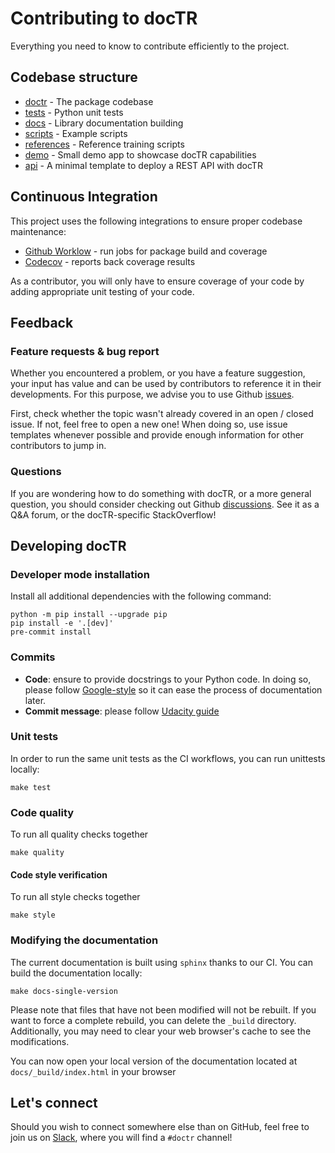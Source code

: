 # Contributing to docTR

Everything you need to know to contribute efficiently to the project.

## Codebase structure

- [doctr](https://github.com/mindee/doctr/blob/main/doctr) - The package codebase
- [tests](https://github.com/mindee/doctr/blob/main/tests) - Python unit tests
- [docs](https://github.com/mindee/doctr/blob/main/docs) - Library documentation building
- [scripts](https://github.com/mindee/doctr/blob/main/scripts) - Example scripts
- [references](https://github.com/mindee/doctr/blob/main/references) - Reference training scripts
- [demo](https://github.com/mindee/doctr/blob/main/demo) - Small demo app to showcase docTR capabilities
- [api](https://github.com/mindee/doctr/blob/main/api) - A minimal template to deploy a REST API with docTR

## Continuous Integration

This project uses the following integrations to ensure proper codebase maintenance:

- [Github Worklow](https://help.github.com/en/actions/configuring-and-managing-workflows/configuring-a-workflow) - run jobs for package build and coverage
- [Codecov](https://codecov.io/) - reports back coverage results

As a contributor, you will only have to ensure coverage of your code by adding appropriate unit testing of your code.

## Feedback

### Feature requests & bug report

Whether you encountered a problem, or you have a feature suggestion, your input has value and can be used by contributors to reference it in their developments. For this purpose, we advise you to use Github [issues](https://github.com/mindee/doctr/issues).

First, check whether the topic wasn't already covered in an open / closed issue. If not, feel free to open a new one! When doing so, use issue templates whenever possible and provide enough information for other contributors to jump in.

### Questions

If you are wondering how to do something with docTR, or a more general question, you should consider checking out Github [discussions](https://github.com/mindee/doctr/discussions). See it as a Q&A forum, or the docTR-specific StackOverflow!

## Developing docTR

### Developer mode installation

Install all additional dependencies with the following command:

```shell
python -m pip install --upgrade pip
pip install -e '.[dev]'
pre-commit install
```

### Commits

- **Code**: ensure to provide docstrings to your Python code. In doing so, please follow [Google-style](https://sphinxcontrib-napoleon.readthedocs.io/en/latest/example_google.html) so it can ease the process of documentation later.
- **Commit message**: please follow [Udacity guide](http://udacity.github.io/git-styleguide/)

### Unit tests

In order to run the same unit tests as the CI workflows, you can run unittests locally:

```shell
make test
```

### Code quality

To run all quality checks together

```shell
make quality
```

#### Code style verification

To run all style checks together

```shell
make style
```

### Modifying the documentation

The current documentation is built using `sphinx` thanks to our CI.
You can build the documentation locally:

```shell
make docs-single-version
```

Please note that files that have not been modified will not be rebuilt. If you want to force a complete rebuild, you can delete the `_build` directory. Additionally, you may need to clear your web browser's cache to see the modifications.

You can now open your local version of the documentation located at `docs/_build/index.html` in your browser

## Let's connect

Should you wish to connect somewhere else than on GitHub, feel free to join us on [Slack](https://join.slack.com/t/mindee-community/shared_invite/zt-uzgmljfl-MotFVfH~IdEZxjp~0zldww), where you will find a `#doctr` channel!
